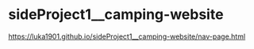 # sideProject1__camping-website
https://luka1901.github.io/sideProject1__camping-website/nav-page.html
